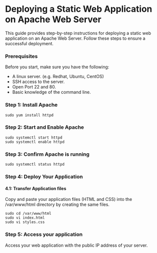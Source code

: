# Deploying a Static Web Application on Apache Web Server

This guide provides step-by-step instructions for deploying a static web application on an Apache Web Server. 
Follow these steps to ensure a successful deployment.

### Prerequisites

Before you start, make sure you have the following:

- A linux server. (e.g. Redhat, Ubuntu, CentOS)
- SSH access to the server.
- Open Port 22 and 80.
- Basic knowledge of the command line.

### Step 1: Install Apache

```
sudo yum install httpd
```

### Step 2: Start and Enable Apache

```
sudo systemctl start httpd
sudo systemctl enable httpd
```

### Step 3: Confirm Apache is running

```
sudo systemctl status httpd
```

### Step 4: Deploy Your Application

#### 4.1: Transfer Application files

Copy and paste your application files (HTML and CSS) into the /var/www/html directory by creating the same files.

```
sudo cd /var/www/html
sudo vi index.html
sudo vi styles.css
```

### Step 5: Access your application

Access your web application with the public IP address of your server.





